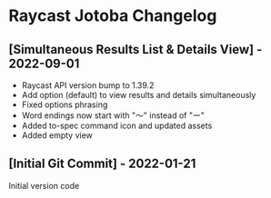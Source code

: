 # Raycast Jotoba Changelog

## [Simultaneous Results List & Details View] - 2022-09-01

- Raycast API version bump to 1.39.2
- Add option (default) to view results and details simultaneously
- Fixed options phrasing
- Word endings now start with "〜" instead of "ー"
- Added to-spec command icon and updated assets
- Added empty view

## [Initial Git Commit] - 2022-01-21

Initial version code